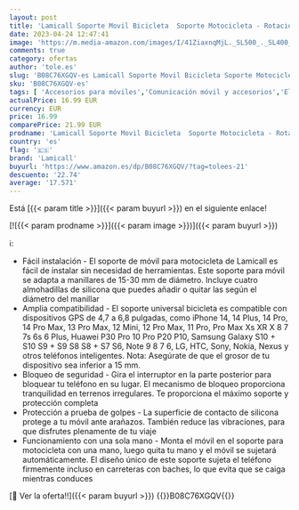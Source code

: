 ```yaml
---
layout: post
title: 'Lamicall Soporte Movil Bicicleta  Soporte Motocicleta - Rotación 360° Soporte Manillar para iPhone 14 Pro MAX Plus  13/12/11 Pro MAX  Mini XS XR X 8 7  Samsung S10 S9 S8  Huawei  4.7-6.8" Smartphones'
date: 2023-04-24 12:47:41
image: 'https://m.media-amazon.com/images/I/41ZiaxnqMjL._SL500_._SL400_.jpg'
comments: true
category: ofertas
author: 'tole.es'
slug: 'B08C76XGQV-es Lamicall Soporte Movil Bicicleta Soporte Motocicleta -...'
sku: 'B08C76XGQV-es'
tags: [ 'Accesorios para móviles','Comunicación móvil y accesorios','Electrónica','Monturas para teléfonos móviles','Soportes de manillar para teléfonos móviles','iphone','lamicall','🇪🇸', ]
actualPrice: 16.99 EUR
currency: EUR
price: 16.99
comparePrice: 21.99 EUR
prodname: 'Lamicall Soporte Movil Bicicleta  Soporte Motocicleta - Rotación 360° Soporte Manillar para iPhone 14 Pro MAX Plus  13/12/11 Pro MAX  Mini XS XR X 8 7  Samsung S10 S9 S8  Huawei  4.7-6.8" Smartphones'
country: 'es'
flag: '🇪🇸'
brand: 'Lamicall'
buyurl: 'https://www.amazon.es/dp/B08C76XGQV/?tag=tolees-21'
descuento: '22.74'
average: '17.571'
---
```


Está [{{< param title >}}]({{< param buyurl >}}) en el siguiente enlace!

[![{{< param prodname >}}]({{< param image >}})]({{< param buyurl >}})

ℹ️:

- Fácil instalación - El soporte de móvil para motocicleta de Lamicall es fácil de instalar sin necesidad de herramientas. Este soporte para móvil se adapta a manillares de 15-30 mm de diámetro. Incluye cuatro almohadillas de silicona que puedes añadir o quitar las según el diámetro del manillar
- Amplia compatibilidad - El soporte universal bicicleta es compatible con dispositivos GPS de 4,7 a 6,8 pulgadas, como iPhone 14, 14 Plus, 14 Pro, 14 Pro Max, 13 Pro Max, 12 Mini, 12 Pro Max, 11 Pro, Pro Max Xs XR X 8 7 7s 6s 6 Plus, Huawei P30 Pro 10 Pro P20 P10, Samsung Galaxy S10 + S10 S9 + S9 S8 S8 + S7 S6, Note 9 8 7 6, LG, HTC, Sony, Nokia, Nexus y otros teléfonos inteligentes. Nota: Asegúrate de que el grosor de tu dispositivo sea inferior a 15 mm.
- Bloqueo de seguridad - Gira el interruptor en la parte posterior para bloquear tu teléfono en su lugar. El mecanismo de bloqueo proporciona tranquilidad en terrenos irregulares. Te proporciona el máximo soporte y protección completa
- Protección a prueba de golpes - La superficie de contacto de silicona protege a tu móvil ante arañazos. También reduce las vibraciones, para que disfrutes plenamente de tu viaje
- Funcionamiento con una sola mano - Monta el móvil en el soporte para motocicleta con una mano, luego quita tu mano y el móvil se sujetará automáticamente. El diseño único de este soporte sujeta el teléfono firmemente incluso en carreteras con baches, lo que evita que se caiga mientras conduces

[🛒 Ver la oferta!!]({{< param buyurl >}})
{{<world>}}B08C76XGQV{{</world>}}
